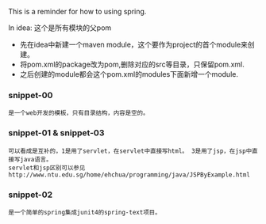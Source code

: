 This is a reminder for how to using spring.

In idea:
这个是所有模块的父pom
* 先在idea中新建一个maven module，这个要作为project的首个module来创建。
* 将pom.xml的package改为pom,删除对应的src等目录，只保留pom.xml.
* 之后创建的module都会这个pom.xml的modules下面新增一个module.

### snippet-00
    是一个web开发的模板，只有目录结构，内容是空的。

### snippet-01 & snippet-03
    可以看成是互补的，1是用了servlet，在servlet中直接写html。 3是用了jsp，在jsp中直接写java语言。
    servlet和jsp区别可以参见 http://www.ntu.edu.sg/home/ehchua/programming/java/JSPByExample.html
    
### snippet-02
    是一个简单的spring集成junit4的spring-text项目。
    